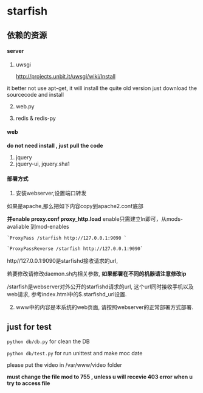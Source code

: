 starfish
========

依赖的资源
----------

#### server ####

1. uwsgi 

   http://projects.unbit.it/uwsgi/wiki/Install
   
it better not use apt-get, it will install the quite old version
just download the sourcecode and install

2. web.py

3. redis & redis-py

#### web #####
**do not need install , just pull the code**
1. jquery
2. jquery-ui, jquery.sha1

#### 部署方式 ####

1. 安装webserver,设置端口转发

如果是apache,那么把如下内容copy到apache2.conf底部

**并enable proxy.conf proxy_http.load**
enable只需建立ln即可，从mods-avaliable 到mod-enables

	`ProxyPass /starfish http://127.0.0.1:9090 `
	
	`ProxyPassReverse /starfish http://127.0.0.1:9090`
	
http//127.0.0.1:9090是starfishd接收请求的url,

若要修改请修改daemon.sh内相关参数,
**如果部署在不同的机器请注意修改ip**

/starfish是webserver对外公开的starfishd请求的url,
这个url同时接收手机以及web请求,
参考index.html中的$.starfishd_url设置.

2. www中的内容是本系统的web页面, 请按照webserver的正常部署方式部署.

just for test 
--------------
`python db/db.py` for clean the DB

`python db/test.py` for run unittest and make moc date

please put the video in /var/www/video folder

**must change the file mod to 755 , unless u will recevie 403 error when u try to access file**
